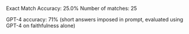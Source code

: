 Exact Match Accuracy: 25.0%
Number of matches: 25

GPT-4 accuracy: 71% (short answers imposed in prompt, evaluated using GPT-4 on faithfulness alone)